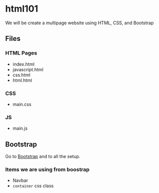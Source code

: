 # html101

We will be create a multipage website using HTML, CSS, and Bootstrap

## Files
### HTML Pages
- index.html
- javascript.html
- css.html
- html.html

### CSS
- main.css

### JS
- main.js

## Bootstrap
Go to [Bootstrap](https://getbootstrap.com/docs/5.0/getting-started/introduction/) and to all the setup.

### Items we are using from boostrap
- Navbar
- `container` css class
